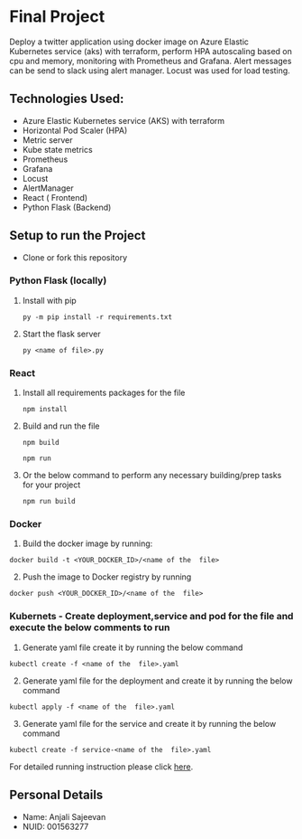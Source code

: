 # Final Project 

Deploy a twitter application using docker image on Azure Elastic Kubernetes service (aks) with terraform, perform HPA autoscaling based on cpu and memory, monitoring with Prometheus and Grafana. Alert messages can be send to slack using alert manager. Locust was used for load testing.

## Technologies Used:
- Azure Elastic Kubernetes service (AKS) with terraform
- Horizontal Pod Scaler (HPA)
- Metric server
- Kube state metrics
- Prometheus
- Grafana
- Locust
- AlertManager
- React ( Frontend)
- Python Flask (Backend)


## Setup to run the Project
- Clone or fork this repository

### Python Flask (locally)

1. Install with pip
   ```
   py -m pip install -r requirements.txt
   ```
2. Start the flask server
   ```
   py <name of file>.py
   ```

### React

1. Install all requirements packages for the file
   ```
   npm install
   ```
2. Build and run the file
   ```
   npm build
   ```
   ```
   npm run
   ```
3. Or the below command to perform any necessary building/prep tasks for your project
   ```
   npm run build

### Docker

1. Build the docker image by running:

```
docker build -t <YOUR_DOCKER_ID>/<name of the  file>
```

2. Push the image to Docker registry by running

```
docker push <YOUR_DOCKER_ID>/<name of the  file>
```


### Kubernets - Create deployment,service and pod for the file and execute the below comments to run

1. Generate yaml file create it by running the below command 

```
kubectl create -f <name of the  file>.yaml
```
2. Generate yaml file for the deployment and create it by running the below command 

```
kubectl apply -f <name of the  file>.yaml
```
3. Generate yaml file for the service and create it by running the below command 

```
kubectl create -f service-<name of the  file>.yaml
```

For detailed running instruction please click [here](Documents/project_cheatsheet.txt).

## Personal Details
- Name: Anjali Sajeevan
- NUID: 001563277
